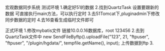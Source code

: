 宏观数据同步系统 测试环境
1.确定好51的数据
2.找到QuartzTask 设置要跟新的数据 可直接执行main方法，可以执行定时
3.去51Tomcat下,pluginadmin下修改同步数据的定时
4.去16查看生成临时文件即可

正式环境
1.修改mybatis文件 链接10.0.0.16数据库，root 123456
2.去到 QuartzTask文件中
         new SendFileByftp().uploadFile("123", 21, "ftpuser",
			 "ftpuser", "/plugin/hgdata/", tempfile.getName(), input);
	上传数据到ftp
3.


